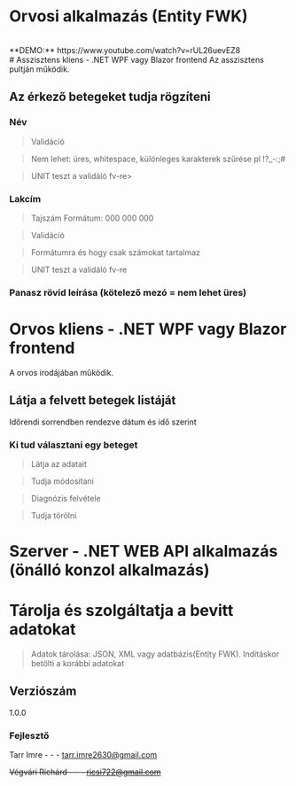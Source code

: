 # Orvosi alkalmazás (Entity FWK)
<br>
**DEMO:** https://www.youtube.com/watch?v=rUL26uevEZ8
<br>
# Asszisztens kliens - .NET WPF vagy Blazor frontend
Az asszisztens pultján működik.

## Az érkező betegeket tudja rögzíteni
### Név

>Validáció

>Nem lehet: üres, whitespace, különleges karakterek szűrése pl !?_-:;#

>UNIT teszt a validáló fv-re>

### Lakcím
>Tajszám Formátum: 000 000 000

>Validáció

>Formátumra és hogy csak számokat tartalmaz

>UNIT teszt a validáló fv-re

### Panasz rövid leírása (kötelező mezó = nem lehet üres)

# Orvos kliens - .NET WPF vagy Blazor frontend
A orvos irodájában működik.
## Látja a felvett betegek listáját
Időrendi sorrendben rendezve dátum és idő szerint

### Ki tud választani egy beteget
>Látja az adatait

>Tudja módosítani

>Diagnózis felvétele

>Tudja törölni

# Szerver - .NET WEB API alkalmazás (önálló konzol alkalmazás)

# Tárolja és szolgáltatja a bevitt adatokat
>Adatok tárolása: JSON, XML vagy adatbázis(Entity FWK). 
>Indításkor betölti a korábbi adatokat

## Verziószám
1.0.0

### Fejlesztő
Tarr Imre - - - tarr.imre2630@gmail.com 

~~Végvári Richárd - - - ricsi722@gmail.com~~

